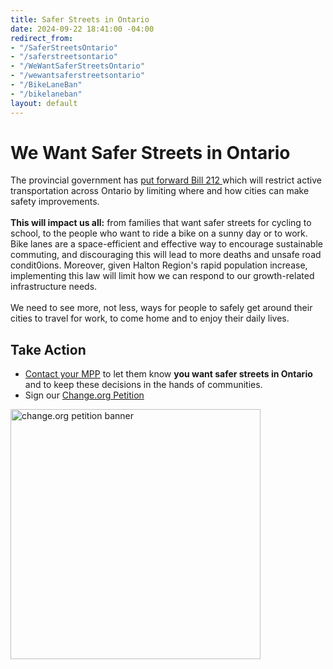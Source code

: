 ```yaml
---
title: Safer Streets in Ontario
date: 2024-09-22 18:41:00 -04:00
redirect_from:
- "/SaferStreetsOntario"
- "/saferstreetsontario"
- "/WeWantSaferStreetsOntario"
- "/wewantsaferstreetsontario"
- "/BikeLaneBan"
- "/bikelaneban"
layout: default
---
```

<h1> We Want Safer Streets in Ontario </h1>
<div class="layout-row layout-row__align-stretch">        
    <div style="flex: 2;">        
        <p>
        The provincial government has <a href="https://ottawa.citynews.ca/2024/10/21/reducing-gridlock-bill-ontario-bike-lanes-highway-construction/">put forward Bill 212 </a> 
        which will restrict active transportation across Ontario by limiting where and how cities can make safety improvements.<br/><br/>    
        <b>This will impact us all:</b> from families that want safer streets for cycling to school, to the people who want to ride a bike on a sunny day or to work. 
        Bike lanes are a space-efficient and effective way to encourage sustainable commuting, and discouraging this will lead to more deaths and unsafe road condit0ions. 
        Moreover, given Halton Region's rapid population increase, implementing this law will limit how we can respond to our growth-related infrastructure needs.<br/><br/>
        We need to see more, not less, ways for people to safely get around their cities to travel for work, to come home and to enjoy their daily lives.        
        </p>
        <h2>Take Action</h2>
        <ul>
            <li>
                <a href="https://win.newmode.net/safestreetshalton/our-safety-our-streets-our-choice">Contact your MPP</a> to let them know <b>you want safer streets in Ontario</b> and to keep these decisions in the hands of communities.
            </li>
            <li>Sign our <a href="https://www.change.org/p/oppose-the-province-wide-bike-lane-ban">Change.org Petition</a></li>
        </ul>
    </div>
    <div style="flex: 1">
        <a href="https://www.change.org/p/oppose-the-province-wide-bike-lane-ban">
            <img src="/uploads/ontario-bike-lane-ban-change-petition-share.jpg" style="object-fit: scale-down; width: 400px" alt="change.org petition banner">
        </a>
    </div>
</div>